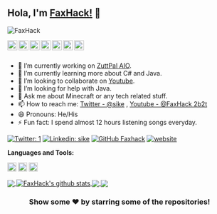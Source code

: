 ## Hola, I'm [FaxHack!](faxhack.tk) 👋

<p align="left"> <img src="https://komarev.com/ghpvc/?username=sike&label=Views&color=blue&style=plastic" alt="FaxHack" /> </p>

<a href="https://twitter.com/">
  <img align="left" alt="sike" width="22px" src="https://cdn.jsdelivr.net/npm/simple-icons@v3/icons/twitter.svg" />
</a>
<a href="https://linkedin.com">
  <img align="left" alt="sike" width="22px" src="https://cdn.jsdelivr.net/npm/simple-icons@v3/icons/linkedin.svg" />
</a>
<a href="https://github.com/FaxHack/">
  <img align="left" alt="Pawan's Github" width="22px" src="https://cdn.jsdelivr.net/npm/simple-icons@v3/icons/github.svg" />
</a>
<a href="https://t.me/">
  <img align="left" alt="Pawan's Telegram" width="22px" src="https://cdn.jsdelivr.net/npm/simple-icons@v3/icons/telegram.svg" />
</a>
<a href="https://instagram.com">
  <img align="left" alt="Pawan's Instagram" width="22px" src="https://cdn.jsdelivr.net/npm/simple-icons@v3/icons/instagram.svg" />
</a>
<a href="https://www.facebook.com/">
  <img align="left" alt="Pawan's Facebook" width="22px" src="https://cdn.jsdelivr.net/npm/simple-icons@v3/icons/facebook.svg" />
</a>
<a href="https://www.youtube.com/channel/UCShF_EaNdqTPAbrOMCrgKWg/">
  <img align="left" alt="Pawan's Youtube" width="22px" src="https://cdn.jsdelivr.net/npm/simple-icons@v3/icons/youtube.svg" />
</a>

<br/>
<br/>



- 🔭 I’m currently working on [ZuttPal AIO](https://discord.gg/FMzbCNTcWf/).
- 🌱 I’m currently learning more about C# and Java.
- 👯 I’m looking to collaborate on [Youtube](https://www.youtube.com/channel/UCShF_EaNdqTPAbrOMCrgKWg/).
- 🤔 I’m looking for help with Java.
- 💬 Ask me about Minecraft or any tech related stuff.
- 📫 How to reach me: [Twitter - @sike](https://twitter.com) , [Youtube - @FaxHack 2b2t](https://www.youtube.com/channel/UCShF_EaNdqTPAbrOMCrgKWg/)
- 😄 Pronouns: He/His
- ⚡ Fun fact: I spend almost 12 hours listening songs everyday.

[![Twitter: 1](https://img.shields.io/twitter/follow/sike?style=social)](https://twitter.com/)
[![Linkedin: sike](https://img.shields.io/badge/-sike-blue?style=flat-square&logo=Linkedin&logoColor=white&link=https://www.linkedin.com/)](https://www.linkedin.com/)
[![GitHub Faxhack](https://img.shields.io/github/followers/FaxHack?label=follow&style=social)](https://github.com/FaxHack/)
[![website](https://img.shields.io/badge/SOON!!!!-2648ff?style=flat-square&logo=google-chrome)](google.com/)


**Languages and Tools:**  

<code><img height="20" src="https://cdn.discordapp.com/attachments/830204076749750303/841459737387728937/Clogo.png"></code>
<code><img height="20" src="https://cdn.discordapp.com/attachments/830204076749750303/841459733432369162/JavaLogo.png"></code>
<code><img height="20" src="https://cdn.discordapp.com/attachments/830204076749750303/841459994570391592/MinecraftLogo.png"></code>    

<a href="https://github.com/FaxHack">
  <img align="center" src="https://github-readme-stats.vercel.app/api/top-langs/?username=FaxHack&theme=light&hide_langs_below=1" />
</a>
<a href="https://github.com/FaxHack">
 <img align="center" src="https://github-readme-stats.vercel.app/api?username=FaxHack&show_icons=true&theme=light&line_height=27" alt="FaxHack's github stats"/>
</a>
<a href="https://github.com/FaxHack/ZuttPal">
  <img align="center" src="https://github-readme-stats.vercel.app/api/pin/?username=Faxhack&repo=ZuttPal&theme=light" />

</a>
<a href="https://github.com/FaxHack/FaxHack-Client">
 <img align="center" src="https://github-readme-stats.vercel.app/api/pin/?username=FaxHack&repo=FaxHack-Client&theme=light" />
</a>

<div align="center">

### Show some ❤️ by starring some of the repositories!

</div>
